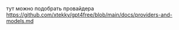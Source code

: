 тут можно подобрать провайдера https://github.com/xtekky/gpt4free/blob/main/docs/providers-and-models.md